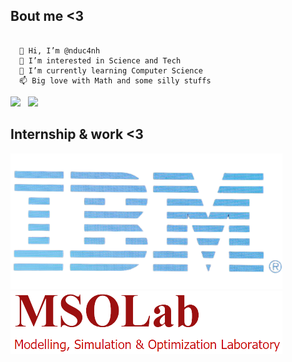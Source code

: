 
## Bout me <3
~~~

  👋 Hi, I’m @nduc4nh 
  👀 I’m interested in Science and Tech 
  🌱 I’m currently learning Computer Science 
  📫 Big love with Math and some silly stuffs

~~~

<p float='left'>
<img src= 'https://github-readme-stats.vercel.app/api?username=nduc4nh&show_icons=true&theme=radical' width="400">
&nbsp;  
<img src= 'https://github-readme-stats.vercel.app/api/top-langs/?username=nduc4nh&hide=C, C++,html&layout=compact&theme=radical&langs_count=8' width="300"/>
</p>

## Internship & work <3


<p float='left'>
<img src = "./le-developpement-du-cloud-profite-a-ibm-removebg-preview.png" width="435" /> 
&nbsp;  
<img src = "./mso_13.3k-removebg-preview.png" />
<p>

  <!---
nduc4nh/nduc4nh is a ✨ special ✨ repository because its `README.md` (this file) appears on your GitHub profile.
You can click the Preview link to take a look at your changes.
--->
